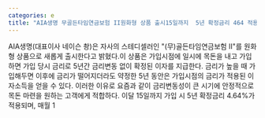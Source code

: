 ```yaml
---
categories: e
title: "AIA생명 무골든타임연금보험 II원화형 상품 출시15일까지  5년 확정금리 464 적용"
---
```

AIA생명(대표이사 네이슨 촹)은 자사의 스테디셀러인 "(무)골든타임연금보험 II"를 원화형 상품으로 새롭게 출시한다고 밝혔다.이 상품은 가입시점에 일시에 목돈을 내고 가입하면 가입 당시 금리로 5년간 금리변동 없이 확정된 이자를 지급한다. 금리가 높을 때 가입해두면 이후에 금리가 떨어지더라도 약정한 5년 동안은 가입시점의 금리가 적용된 이자소득을 얻을 수 있다. 이러한 이유로 요즘과 같이 금리변동성이 큰 시기에 안정적으로 목돈 마련을 원하는 고객에게 적합하다. 이달 15일까지 가입 시 5년 확정금리 4.64%가 적용되며, 매월 1